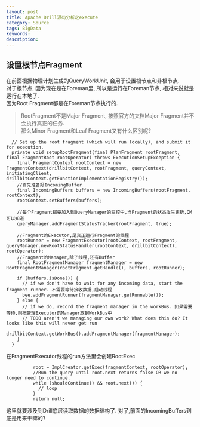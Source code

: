 ```yaml
---
layout: post
title: Apache Drill源码分析之execute
category: Source
tags: BigData
keywords: 
description: 
---
```


## 设置根节点Fragment

在前面根据物理计划生成的QueryWorkUnit, 会用于设置根节点和非根节点.  
对于根节点, 因为现在是在Foreman里, 所以是运行在Foreman节点, 相对来说就是运行在本地了.  
因为Root Fragment都是在Foreman节点执行的. 

> RootFragment不是Major Fragment, 按照官方的文档Major Fragment并不会执行真正的任务.   
>那么Minor Fragment和Leaf Fragment又有什么区别呢?  

```
  // Set up the root fragment (which will run locally), and submit it for execution.
  private void setupRootFragment(final PlanFragment rootFragment, final FragmentRoot rootOperator) throws ExecutionSetupException {
    final FragmentContext rootContext = new FragmentContext(drillbitContext, rootFragment, queryContext, initiatingClient, drillbitContext.getFunctionImplementationRegistry());
    //首先准备好IncomingBuffer
    final IncomingBuffers buffers = new IncomingBuffers(rootFragment, rootContext);
    rootContext.setBuffers(buffers);

    //每个Fragment都要加入到QueryManager的监控中,当Fragment的状态发生更新,QM可以知道
    queryManager.addFragmentStatusTracker(rootFragment, true);

    //Fragment的Executor,是真正运行Fragment的线程
    rootRunner = new FragmentExecutor(rootContext, rootFragment, queryManager.newRootStatusHandler(rootContext, drillbitContext), rootOperator);
    //Fragment的Manager,除了线程,还有Buffer
    final RootFragmentManager fragmentManager = new RootFragmentManager(rootFragment.getHandle(), buffers, rootRunner);

    if (buffers.isDone()) {
      // if we don't have to wait for any incoming data, start the fragment runner. 不需要等待接收数据,启动线程
      bee.addFragmentRunner(fragmentManager.getRunnable());
    } else {
      // if we do, record the fragment manager in the workBus. 如果需要等待,则把管理Executor的Manager放到WorkBus中
      // TODO aren't we managing our own work? What does this do? It looks like this will never get run
      drillbitContext.getWorkBus().addFragmentManager(fragmentManager);
    }
  }
```

在FragmentExecutor线程的run方法里会创建RootExec

```
          root = ImplCreator.getExec(fragmentContext, rootOperator);
          //Run the query until root.next returns false OR we no longer need to continue.
          while (shouldContinue() && root.next()) {
            // loop
          }
          return null;
```

这里就要涉及到Drill底层读取数据的数据结构了.  对了,前面的IncomingBuffers到底是用来干嘛的?  




